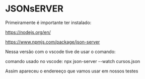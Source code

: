# JSONsERVER

Primeiramente é importante ter instalado:

https://nodejs.org/en/

https://www.npmjs.com/package/json-server

Nessa versão com o vscode tive de usar o comando:

comando usado no vscode:    npx json-server --watch cursos.json

Assim apareceu o endereeço que vamos usar em nossos testes
